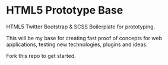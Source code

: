 HTML5 Prototype Base
===============

HTML5 Twitter Bootstrap &amp; SCSS Boilerplate for prototyping.

This will be my base for creating fast proof of concepts for web applications, testing new technologies, plugins and ideas.

Fork this repo to get started.

